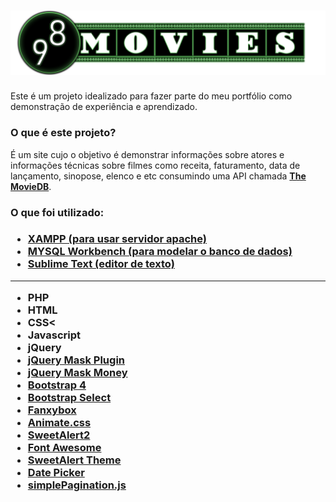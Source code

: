 # ![Alt text](res/imgs/98-movies-logo.png?raw=true "98 Movies")
Este é um projeto idealizado para fazer parte do meu portfólio como demonstração de experiência e aprendizado.

<h3>O que é este projeto?</h3>

É um site cujo o objetivo é demonstrar informações sobre atores e informações técnicas sobre filmes como receita, faturamento, data de lançamento, sinopose, elenco e etc consumindo uma API chamada <b>[The MovieDB](https://www.themoviedb.org/)</b>.

<h3>O que foi utilizado:<h3>

* [XAMPP (para usar servidor apache)](https://www.apachefriends.org/pt_br/index.html)
* [MYSQL Workbench (para modelar o banco de dados)](https://www.mysql.com/products/workbench/)
* [Sublime Text (editor de texto)](https://www.sublimetext.com/)

<hr>

* PHP
* HTML
* CSS<
* Javascript
* jQuery
* [jQuery Mask Plugin](https://igorescobar.github.io/jQuery-Mask-Plugin/)
* [jQuery Mask Money](https://github.com/plentz/jquery-maskmoney)
* [Bootstrap 4](https://getbootstrap.com/)</li>
* [Bootstrap Select](https://developer.snapappointments.com/bootstrap-select/)
* [Fanxybox](http://fancyapps.com/fancybox/3/)
* [Animate.css](https://daneden.github.io/animate.css/)
* [SweetAlert2](https://sweetalert2.github.io/)
* [Font Awesome](https://fontawesome.com/)
* [SweetAlert Theme](https://github.com/sweetalert2/sweetalert2-themes)
* [Date Picker](https://bootstrap-datepicker.readthedocs.io/en/latest/)
* [simplePagination.js](https://flaviusmatis.github.io/simplePagination.js/)
